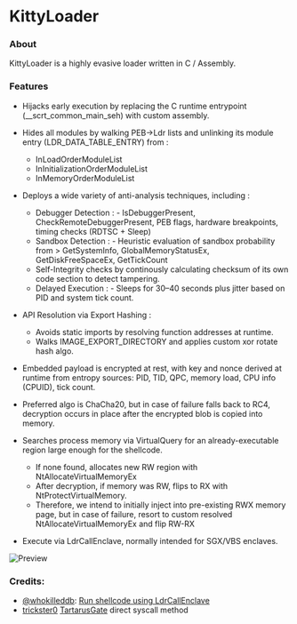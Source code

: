 
# KittyLoader
### About
KittyLoader is a highly evasive loader written in C / Assembly.

### Features
- Hijacks early execution by replacing the C runtime entrypoint (__scrt_common_main_seh) with custom assembly.
  
- Hides all modules by walking PEB->Ldr lists and unlinking its module entry (LDR_DATA_TABLE_ENTRY) from :
    - InLoadOrderModuleList
    - InInitializationOrderModuleList
    - InMemoryOrderModuleList
      
- Deploys a wide variety of anti-analysis techniques, including :
    - Debugger Detection :
          - IsDebuggerPresent, CheckRemoteDebuggerPresent, PEB flags, hardware breakpoints, timing checks (RDTSC + Sleep)
    - Sandbox Detection :
          - Heuristic evaluation of sandbox probability from > GetSystemInfo, GlobalMemoryStatusEx, GetDiskFreeSpaceEx, GetTickCount
    - Self-Integrity checks by continously calculating checksum of its own code section to detect tampering.
    - Delayed Execution :
          - Sleeps for 30–40 seconds plus jitter based on PID and system tick count.

- API Resolution via Export Hashing :
    - Avoids static imports by resolving function addresses at runtime.
    - Walks IMAGE_EXPORT_DIRECTORY and applies custom xor rotate hash algo.
      
- Embedded payload is encrypted at rest, with key and nonce derived at runtime from entropy sources: PID, TID, QPC, memory load, CPU info (CPUID), tick count.
- Preferred algo is ChaCha20, but in case of failure falls back to RC4, decryption occurs in place after the encrypted blob is copied into memory.

- Searches process memory via VirtualQuery for an already-executable region large enough for the shellcode.
    - If none found, allocates new RW region with NtAllocateVirtualMemoryEx
    - After decryption, if memory was RW, flips to RX with NtProtectVirtualMemory.
    - Therefore, we intend to initially inject into pre-existing RWX memory page, but in case of failure, resort to custom resolved NtAllocateVirtualMemoryEx and flip RW-RX

- Execute via LdrCallEnclave, normally intended for SGX/VBS enclaves. 

![Preview](https://pbs.twimg.com/media/FHe1LP-X0AoPxav?format=png&name=medium)

### Credits:
- [@whokilleddb](https://x.com/whokilleddb): [Run shellcode using LdrCallEnclave](https://gist.github.com/whokilleddb/ef1f8c33947f6ceb90664ce38d3dcf04)
- [trickster0](https://twitter.com/trickster012) [TartarusGate](https://github.com/trickster0/TartarusGate/) direct syscall method
